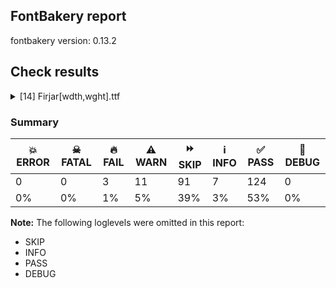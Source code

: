 ## FontBakery report

fontbakery version: 0.13.2







## Check results



<details><summary>[14] Firjar[wdth,wght].ttf</summary>
<div>
<details>
    <summary>🔥 <b>FAIL</b> Axes and named instances fall within correct ranges? <a href="https://fontbakery.readthedocs.io/en/stable/fontbakery/checks/opentype.html#opentype-fvar-regular-coords-correct">opentype/fvar/regular_coords_correct</a></summary>
    <div>







* 🔥 **FAIL** <p>Regular instance has wdth coordinate of 75.0, expected 100</p>
 [code: wdth-not-100]



</div>
</details>

<details>
    <summary>🔥 <b>FAIL</b> Validates subfamilyNameID and postScriptNameID for the default instance record <a href="https://fontbakery.readthedocs.io/en/stable/fontbakery/checks/opentype.html#opentype-varfont-valid-default-instance-nameids">opentype/varfont/valid_default_instance_nameids</a></summary>
    <div>







* 🔥 **FAIL** <p>'Thin' instance has the same coordinates as the default instance; its subfamily name should be 'Condensed Thin'.</p>
<p>Note: It is alternatively possible that Name ID 17 is incorrect, and should be set to the default instance subfamily name, 'Thin', rather than ''Condensed Thin''. If the default instance is 'Thin', NameID 17 is probably the problem.</p>
 [code: invalid-default-instance-subfamily-name]



* 🔥 **FAIL** <p>'Thin' instance has the same coordinates as the default instance; its postscript name should be 'Firjar-CondensedThin', instead of 'Firjar-Thin'.</p>
 [code: invalid-default-instance-postscript-name]



</div>
</details>

<details>
    <summary>🔥 <b>FAIL</b> Check Google Fonts glyph coverage. <a href="https://fontbakery.readthedocs.io/en/stable/fontbakery/checks/googlefonts.html#googlefonts-glyph-coverage">googlefonts/glyph_coverage</a></summary>
    <div>







* 🔥 **FAIL** <p>Missing required codepoints:</p>
<pre><code>- 0x00A7 (SECTION SIGN)


- 0x00A8 (DIAERESIS)


- 0x00AA (FEMININE ORDINAL INDICATOR)


- 0x00AF (MACRON)


- 0x00B4 (ACUTE ACCENT)


- 0x00B6 (PILCROW SIGN)


- 0x00B8 (CEDILLA)


- 0x00BA (MASCULINE ORDINAL INDICATOR)


- 0x00C0 (LATIN CAPITAL LETTER A WITH GRAVE)


- 0x00C1 (LATIN CAPITAL LETTER A WITH ACUTE)


- 0x00C2 (LATIN CAPITAL LETTER A WITH CIRCUMFLEX)


- 0x00C3 (LATIN CAPITAL LETTER A WITH TILDE)


- 0x00C4 (LATIN CAPITAL LETTER A WITH DIAERESIS)


- 0x00C5 (LATIN CAPITAL LETTER A WITH RING ABOVE)


- 0x00C6 (LATIN CAPITAL LETTER AE)


- 0x00C7 (LATIN CAPITAL LETTER C WITH CEDILLA)


- 0x00C8 (LATIN CAPITAL LETTER E WITH GRAVE)


- 0x00C9 (LATIN CAPITAL LETTER E WITH ACUTE)


- 0x00CA (LATIN CAPITAL LETTER E WITH CIRCUMFLEX)


- 0x00CB (LATIN CAPITAL LETTER E WITH DIAERESIS)


- 0x00CC (LATIN CAPITAL LETTER I WITH GRAVE)


- 0x00CD (LATIN CAPITAL LETTER I WITH ACUTE)


- 0x00CE (LATIN CAPITAL LETTER I WITH CIRCUMFLEX)


- 0x00CF (LATIN CAPITAL LETTER I WITH DIAERESIS)


- 0x00D0 (LATIN CAPITAL LETTER ETH)


- 0x00D1 (LATIN CAPITAL LETTER N WITH TILDE)


- 0x00D2 (LATIN CAPITAL LETTER O WITH GRAVE)


- 0x00D3 (LATIN CAPITAL LETTER O WITH ACUTE)


- 0x00D4 (LATIN CAPITAL LETTER O WITH CIRCUMFLEX)


- 0x00D5 (LATIN CAPITAL LETTER O WITH TILDE)


- 0x00D6 (LATIN CAPITAL LETTER O WITH DIAERESIS)


- 0x00D8 (LATIN CAPITAL LETTER O WITH STROKE)


- 0x00D9 (LATIN CAPITAL LETTER U WITH GRAVE)


- 0x00DA (LATIN CAPITAL LETTER U WITH ACUTE)


- 0x00DB (LATIN CAPITAL LETTER U WITH CIRCUMFLEX)


- 0x00DC (LATIN CAPITAL LETTER U WITH DIAERESIS)


- 0x00DD (LATIN CAPITAL LETTER Y WITH ACUTE)


- 0x00DE (LATIN CAPITAL LETTER THORN)


- 0x00DF (LATIN SMALL LETTER SHARP S)


- 0x00E0 (LATIN SMALL LETTER A WITH GRAVE)


- 0x00E1 (LATIN SMALL LETTER A WITH ACUTE)


- 0x00E2 (LATIN SMALL LETTER A WITH CIRCUMFLEX)


- 0x00E3 (LATIN SMALL LETTER A WITH TILDE)


- 0x00E4 (LATIN SMALL LETTER A WITH DIAERESIS)


- 0x00E5 (LATIN SMALL LETTER A WITH RING ABOVE)


- 0x00E6 (LATIN SMALL LETTER AE)


- 0x00E7 (LATIN SMALL LETTER C WITH CEDILLA)


- 0x00E8 (LATIN SMALL LETTER E WITH GRAVE)


- 0x00E9 (LATIN SMALL LETTER E WITH ACUTE)


- 0x00EA (LATIN SMALL LETTER E WITH CIRCUMFLEX)


- 0x00EB (LATIN SMALL LETTER E WITH DIAERESIS)


- 0x00EC (LATIN SMALL LETTER I WITH GRAVE)


- 0x00ED (LATIN SMALL LETTER I WITH ACUTE)


- 0x00EE (LATIN SMALL LETTER I WITH CIRCUMFLEX)


- 0x00EF (LATIN SMALL LETTER I WITH DIAERESIS)


- 0x00F0 (LATIN SMALL LETTER ETH)


- 0x00F1 (LATIN SMALL LETTER N WITH TILDE)


- 0x00F2 (LATIN SMALL LETTER O WITH GRAVE)


- 0x00F3 (LATIN SMALL LETTER O WITH ACUTE)


- 0x00F4 (LATIN SMALL LETTER O WITH CIRCUMFLEX)


- 0x00F5 (LATIN SMALL LETTER O WITH TILDE)


- 0x00F6 (LATIN SMALL LETTER O WITH DIAERESIS)


- 0x00F8 (LATIN SMALL LETTER O WITH STROKE)


- 0x00F9 (LATIN SMALL LETTER U WITH GRAVE)


- 0x00FA (LATIN SMALL LETTER U WITH ACUTE)


- 0x00FB (LATIN SMALL LETTER U WITH CIRCUMFLEX)


- 0x00FC (LATIN SMALL LETTER U WITH DIAERESIS)


- 0x00FD (LATIN SMALL LETTER Y WITH ACUTE)


- 0x00FE (LATIN SMALL LETTER THORN)


- 0x00FF (LATIN SMALL LETTER Y WITH DIAERESIS)


- 0x0100 (LATIN CAPITAL LETTER A WITH MACRON)


- 0x0101 (LATIN SMALL LETTER A WITH MACRON)


- 0x0102 (LATIN CAPITAL LETTER A WITH BREVE)


- 0x0103 (LATIN SMALL LETTER A WITH BREVE)


- 0x0104 (LATIN CAPITAL LETTER A WITH OGONEK)


- 0x0105 (LATIN SMALL LETTER A WITH OGONEK)


- 0x0106 (LATIN CAPITAL LETTER C WITH ACUTE)


- 0x0107 (LATIN SMALL LETTER C WITH ACUTE)


- 0x010A (LATIN CAPITAL LETTER C WITH DOT ABOVE)


- 0x010B (LATIN SMALL LETTER C WITH DOT ABOVE)


- 0x010C (LATIN CAPITAL LETTER C WITH CARON)


- 0x010D (LATIN SMALL LETTER C WITH CARON)


- 0x010E (LATIN CAPITAL LETTER D WITH CARON)


- 0x010F (LATIN SMALL LETTER D WITH CARON)


- 0x0110 (LATIN CAPITAL LETTER D WITH STROKE)


- 0x0111 (LATIN SMALL LETTER D WITH STROKE)


- 0x0112 (LATIN CAPITAL LETTER E WITH MACRON)


- 0x0113 (LATIN SMALL LETTER E WITH MACRON)


- 0x0116 (LATIN CAPITAL LETTER E WITH DOT ABOVE)


- 0x0117 (LATIN SMALL LETTER E WITH DOT ABOVE)


- 0x0118 (LATIN CAPITAL LETTER E WITH OGONEK)


- 0x0119 (LATIN SMALL LETTER E WITH OGONEK)


- 0x011A (LATIN CAPITAL LETTER E WITH CARON)


- 0x011B (LATIN SMALL LETTER E WITH CARON)


- 0x011E (LATIN CAPITAL LETTER G WITH BREVE)


- 0x011F (LATIN SMALL LETTER G WITH BREVE)


- 0x0120 (LATIN CAPITAL LETTER G WITH DOT ABOVE)


- 0x0121 (LATIN SMALL LETTER G WITH DOT ABOVE)


- 0x0122 (LATIN CAPITAL LETTER G WITH CEDILLA)


- 0x0123 (LATIN SMALL LETTER G WITH CEDILLA)


- 0x0126 (LATIN CAPITAL LETTER H WITH STROKE)


- 0x0127 (LATIN SMALL LETTER H WITH STROKE)


- 0x012A (LATIN CAPITAL LETTER I WITH MACRON)


- 0x012B (LATIN SMALL LETTER I WITH MACRON)


- 0x012E (LATIN CAPITAL LETTER I WITH OGONEK)


- 0x012F (LATIN SMALL LETTER I WITH OGONEK)


- 0x0130 (LATIN CAPITAL LETTER I WITH DOT ABOVE)


- 0x0131 (LATIN SMALL LETTER DOTLESS I)


- 0x0136 (LATIN CAPITAL LETTER K WITH CEDILLA)


- 0x0137 (LATIN SMALL LETTER K WITH CEDILLA)


- 0x0139 (LATIN CAPITAL LETTER L WITH ACUTE)


- 0x013A (LATIN SMALL LETTER L WITH ACUTE)


- 0x013B (LATIN CAPITAL LETTER L WITH CEDILLA)


- 0x013C (LATIN SMALL LETTER L WITH CEDILLA)


- 0x013D (LATIN CAPITAL LETTER L WITH CARON)


- 0x013E (LATIN SMALL LETTER L WITH CARON)


- 0x0141 (LATIN CAPITAL LETTER L WITH STROKE)


- 0x0142 (LATIN SMALL LETTER L WITH STROKE)


- 0x0143 (LATIN CAPITAL LETTER N WITH ACUTE)


- 0x0144 (LATIN SMALL LETTER N WITH ACUTE)


- 0x0145 (LATIN CAPITAL LETTER N WITH CEDILLA)


- 0x0146 (LATIN SMALL LETTER N WITH CEDILLA)


- 0x0147 (LATIN CAPITAL LETTER N WITH CARON)


- 0x0148 (LATIN SMALL LETTER N WITH CARON)


- 0x0150 (LATIN CAPITAL LETTER O WITH DOUBLE ACUTE)


- 0x0151 (LATIN SMALL LETTER O WITH DOUBLE ACUTE)


- 0x0152 (LATIN CAPITAL LIGATURE OE)


- 0x0153 (LATIN SMALL LIGATURE OE)


- 0x0154 (LATIN CAPITAL LETTER R WITH ACUTE)


- 0x0155 (LATIN SMALL LETTER R WITH ACUTE)


- 0x0158 (LATIN CAPITAL LETTER R WITH CARON)


- 0x0159 (LATIN SMALL LETTER R WITH CARON)


- 0x015A (LATIN CAPITAL LETTER S WITH ACUTE)


- 0x015B (LATIN SMALL LETTER S WITH ACUTE)


- 0x015E (LATIN CAPITAL LETTER S WITH CEDILLA)


- 0x015F (LATIN SMALL LETTER S WITH CEDILLA)


- 0x0160 (LATIN CAPITAL LETTER S WITH CARON)


- 0x0161 (LATIN SMALL LETTER S WITH CARON)


- 0x0164 (LATIN CAPITAL LETTER T WITH CARON)


- 0x0165 (LATIN SMALL LETTER T WITH CARON)


- 0x016A (LATIN CAPITAL LETTER U WITH MACRON)


- 0x016B (LATIN SMALL LETTER U WITH MACRON)


- 0x016E (LATIN CAPITAL LETTER U WITH RING ABOVE)


- 0x016F (LATIN SMALL LETTER U WITH RING ABOVE)


- 0x0170 (LATIN CAPITAL LETTER U WITH DOUBLE ACUTE)


- 0x0171 (LATIN SMALL LETTER U WITH DOUBLE ACUTE)


- 0x0172 (LATIN CAPITAL LETTER U WITH OGONEK)


- 0x0173 (LATIN SMALL LETTER U WITH OGONEK)


- 0x0174 (LATIN CAPITAL LETTER W WITH CIRCUMFLEX)


- 0x0175 (LATIN SMALL LETTER W WITH CIRCUMFLEX)


- 0x0176 (LATIN CAPITAL LETTER Y WITH CIRCUMFLEX)


- 0x0177 (LATIN SMALL LETTER Y WITH CIRCUMFLEX)


- 0x0178 (LATIN CAPITAL LETTER Y WITH DIAERESIS)


- 0x0179 (LATIN CAPITAL LETTER Z WITH ACUTE)


- 0x017A (LATIN SMALL LETTER Z WITH ACUTE)


- 0x017B (LATIN CAPITAL LETTER Z WITH DOT ABOVE)


- 0x017C (LATIN SMALL LETTER Z WITH DOT ABOVE)


- 0x017D (LATIN CAPITAL LETTER Z WITH CARON)


- 0x017E (LATIN SMALL LETTER Z WITH CARON)


- 0x0218 (LATIN CAPITAL LETTER S WITH COMMA BELOW)


- 0x0219 (LATIN SMALL LETTER S WITH COMMA BELOW)


- 0x021A (LATIN CAPITAL LETTER T WITH COMMA BELOW)


- 0x021B (LATIN SMALL LETTER T WITH COMMA BELOW)


- 0x0237 (LATIN SMALL LETTER DOTLESS J)


- 0x02C6 (MODIFIER LETTER CIRCUMFLEX ACCENT)


- 0x02C7 (CARON)


- 0x02D8 (BREVE)


- 0x02D9 (DOT ABOVE)


- 0x02DA (RING ABOVE)


- 0x02DB (OGONEK)


- 0x02DC (SMALL TILDE)


- 0x02DD (DOUBLE ACUTE ACCENT)


- 0x0300 (COMBINING GRAVE ACCENT)


- 0x0301 (COMBINING ACUTE ACCENT)


- 0x0302 (COMBINING CIRCUMFLEX ACCENT)


- 0x0303 (COMBINING TILDE)


- 0x0304 (COMBINING MACRON)


- 0x0306 (COMBINING BREVE)


- 0x0307 (COMBINING DOT ABOVE)


- 0x0308 (COMBINING DIAERESIS)


- 0x030A (COMBINING RING ABOVE)


- 0x030B (COMBINING DOUBLE ACUTE ACCENT)


- 0x030C (COMBINING CARON)


- 0x0326 (COMBINING COMMA BELOW)


- 0x0327 (COMBINING CEDILLA)


- 0x0328 (COMBINING OGONEK)


- 0x1E80 (LATIN CAPITAL LETTER W WITH GRAVE)


- 0x1E81 (LATIN SMALL LETTER W WITH GRAVE)


- 0x1E82 (LATIN CAPITAL LETTER W WITH ACUTE)


- 0x1E83 (LATIN SMALL LETTER W WITH ACUTE)


- 0x1E84 (LATIN CAPITAL LETTER W WITH DIAERESIS)


- 0x1E85 (LATIN SMALL LETTER W WITH DIAERESIS)


- 0x1E9E (LATIN CAPITAL LETTER SHARP S)


- 0x1EF2 (LATIN CAPITAL LETTER Y WITH GRAVE)


- 0x1EF3 (LATIN SMALL LETTER Y WITH GRAVE)
</code></pre>
 [code: missing-codepoints]



</div>
</details>

<details>
    <summary>⚠️ <b>WARN</b> Checking post.italicAngle value. <a href="https://fontbakery.readthedocs.io/en/stable/fontbakery/checks/opentype.html#opentype-italic-angle">opentype/italic_angle</a></summary>
    <div>







* ⚠️ **WARN** <p>The following glyphs were present but did not contain any outlines: bar</p>
 [code: empty-glyphs]



</div>
</details>

<details>
    <summary>⚠️ <b>WARN</b> Does GPOS table have kerning information? This check skips monospaced fonts as defined by post.isFixedPitch value <a href="https://fontbakery.readthedocs.io/en/stable/fontbakery/checks/universal.html#gpos-kerning-info">gpos_kerning_info</a></summary>
    <div>







* ⚠️ **WARN** <p>GPOS table lacks kerning information.</p>
 [code: lacks-kern-info]



</div>
</details>

<details>
    <summary>⚠️ <b>WARN</b> Detect any interpolation issues in the font. <a href="https://fontbakery.readthedocs.io/en/stable/fontbakery/checks/universal.html#interpolation-issues">interpolation_issues</a></summary>
    <div>







* ⚠️ **WARN** <p>Interpolation issues were found in the font:</p>
<pre><code>- Contour order differs in glyph 'numbersign': [0, 1, 2, 3] in wdth=75,wght=500, [0, 2, 1, 3] in wdth=75,wght=614.

- Contour order differs in glyph 'numbersign': [0, 1, 2, 3] in wdth=75,wght=900, [0, 2, 1, 3] in wdth=120,wght=442.

- Contour order differs in glyph 'numbersign': [0, 1, 2, 3] in wdth=120,wght=442, [0, 2, 1, 3] in wdth=125,wght=614.

- Contour order differs in glyph 'W': [0, 1] in wdth=75,wght=100, [1, 0] in wdth=125,wght=100.
</code></pre>
 [code: interpolation-issues]



</div>
</details>

<details>
    <summary>⚠️ <b>WARN</b> Check there are no overlapping path segments <a href="https://fontbakery.readthedocs.io/en/stable/fontbakery/checks/universal.html#overlapping-path-segments">overlapping_path_segments</a></summary>
    <div>







* ⚠️ **WARN** <p>The following glyphs have overlapping path segments:</p>
<pre><code>* S (U+0053): L&lt;&lt;194.0,335.0&gt;--&lt;194.0,305.0&gt;&gt; has the same coordinates as a previous segment.

* s (U+0073): L&lt;&lt;150.0,235.0&gt;--&lt;150.0,205.0&gt;&gt; has the same coordinates as a previous segment.

* uni062C (U+062C): L&lt;&lt;165.0,30.0&gt;--&lt;165.0,0.0&gt;&gt; has the same coordinates as a previous segment.

* uni062C.fina: L&lt;&lt;165.0,30.0&gt;--&lt;165.0,0.0&gt;&gt; has the same coordinates as a previous segment.

* uni0686 (U+0686): L&lt;&lt;165.0,30.0&gt;--&lt;165.0,0.0&gt;&gt; has the same coordinates as a previous segment.

* uni0686.fina: L&lt;&lt;165.0,30.0&gt;--&lt;165.0,0.0&gt;&gt; has the same coordinates as a previous segment.

* uni062D (U+062D): L&lt;&lt;165.0,30.0&gt;--&lt;165.0,0.0&gt;&gt; has the same coordinates as a previous segment.

* uni062D.alt: L&lt;&lt;165.0,30.0&gt;--&lt;165.0,0.0&gt;&gt; has the same coordinates as a previous segment.

* uni062D.fina: L&lt;&lt;165.0,30.0&gt;--&lt;165.0,0.0&gt;&gt; has the same coordinates as a previous segment.

* uni062D.fina.alt: L&lt;&lt;165.0,30.0&gt;--&lt;165.0,0.0&gt;&gt; has the same coordinates as a previous segment.

* uni062E (U+062E): L&lt;&lt;165.0,30.0&gt;--&lt;165.0,0.0&gt;&gt; has the same coordinates as a previous segment.

* uni062E.fina: L&lt;&lt;165.0,30.0&gt;--&lt;165.0,0.0&gt;&gt; has the same coordinates as a previous segment.

* uni0633.medi: L&lt;&lt;140.0,30.0&gt;--&lt;140.0,0.0&gt;&gt; has the same coordinates as a previous segment.

* uni0633.init: L&lt;&lt;140.0,30.0&gt;--&lt;140.0,0.0&gt;&gt; has the same coordinates as a previous segment.

* uni0634.medi: L&lt;&lt;140.0,30.0&gt;--&lt;140.0,0.0&gt;&gt; has the same coordinates as a previous segment.

* uni0634.init: L&lt;&lt;140.0,30.0&gt;--&lt;140.0,0.0&gt;&gt; has the same coordinates as a previous segment.

* uni0637.medi: L&lt;&lt;1.0,0.0&gt;--&lt;1.0,30.0&gt;&gt; has the same coordinates as a previous segment.

* uni0637.init: L&lt;&lt;1.0,0.0&gt;--&lt;1.0,30.0&gt;&gt; has the same coordinates as a previous segment.

* uni0638.medi: L&lt;&lt;1.0,0.0&gt;--&lt;1.0,30.0&gt;&gt; has the same coordinates as a previous segment.

* uni0638.init: L&lt;&lt;1.0,0.0&gt;--&lt;1.0,30.0&gt;&gt; has the same coordinates as a previous segment.

* uni0639.fina: L&lt;&lt;381.0,30.0&gt;--&lt;381.0,0.0&gt;&gt; has the same coordinates as a previous segment.

* uni0639.medi: L&lt;&lt;336.0,30.0&gt;--&lt;336.0,0.0&gt;&gt; has the same coordinates as a previous segment.

* uni063A.fina: L&lt;&lt;381.0,30.0&gt;--&lt;381.0,0.0&gt;&gt; has the same coordinates as a previous segment.

* uni063A.medi: L&lt;&lt;336.0,30.0&gt;--&lt;336.0,0.0&gt;&gt; has the same coordinates as a previous segment.

* uni0649 (U+0649): L&lt;&lt;386.0,87.0&gt;--&lt;356.0,87.0&gt;&gt; has the same coordinates as a previous segment.

* uni0649.fina: L&lt;&lt;386.0,87.0&gt;--&lt;356.0,87.0&gt;&gt; has the same coordinates as a previous segment.

* uni064A (U+064A): L&lt;&lt;386.0,87.0&gt;--&lt;356.0,87.0&gt;&gt; has the same coordinates as a previous segment.

* uni064A.fina: L&lt;&lt;386.0,87.0&gt;--&lt;356.0,87.0&gt;&gt; has the same coordinates as a previous segment.

* uni0626 (U+0626): L&lt;&lt;386.0,87.0&gt;--&lt;356.0,87.0&gt;&gt; has the same coordinates as a previous segment.

* uni0626.fina: L&lt;&lt;386.0,87.0&gt;--&lt;356.0,87.0&gt;&gt; has the same coordinates as a previous segment.

* uni06CC (U+06CC): L&lt;&lt;386.0,87.0&gt;--&lt;356.0,87.0&gt;&gt; has the same coordinates as a previous segment.

* uni06CC.fina: L&lt;&lt;386.0,87.0&gt;--&lt;356.0,87.0&gt;&gt; has the same coordinates as a previous segment.

* uni0664 (U+0664): L&lt;&lt;390.0,360.0&gt;--&lt;390.0,330.0&gt;&gt; has the same coordinates as a previous segment.
</code></pre>
 [code: overlapping-path-segments]



</div>
</details>

<details>
    <summary>⚠️ <b>WARN</b> Check font contains no unreachable glyphs <a href="https://fontbakery.readthedocs.io/en/stable/fontbakery/checks/universal.html#unreachable-glyphs">unreachable_glyphs</a></summary>
    <div>







* ⚠️ **WARN** <p>The following glyphs could not be reached by codepoint or substitution rules:</p>
<pre><code>- dotbelowar

- dotcenterar

- threedotsupabovear

- threedotsupbelowar

- twodotshorizontalabovear

- twodotshorizontalbelowar

- uni06F4.urdu

- uni06F7.urdu
</code></pre>
 [code: unreachable-glyphs]



</div>
</details>

<details>
    <summary>⚠️ <b>WARN</b> Validate size, and resolution of article images, and ensure article page has minimum length and includes visual assets. <a href="https://fontbakery.readthedocs.io/en/stable/fontbakery/checks/googlefonts.html#googlefonts-article-images">googlefonts/article/images</a></summary>
    <div>







* ⚠️ **WARN** <p>Family metadata at fonts/variable does not have an article.</p>
 [code: lacks-article]



</div>
</details>

<details>
    <summary>⚠️ <b>WARN</b> Check for codepoints not covered by METADATA subsets. <a href="https://fontbakery.readthedocs.io/en/stable/fontbakery/checks/googlefonts.html#googlefonts-metadata-unreachable-subsetting">googlefonts/metadata/unreachable_subsetting</a></summary>
    <div>







* ⚠️ **WARN** <p>The following codepoints supported by the font are not covered by
any subsets defined in the font's metadata file, and will never
be served. You can solve this by either manually adding additional
subset declarations to METADATA.pb, or by editing the glyphset
definitions.</p>
<ul>
<li>U+0609 ARABIC-INDIC PER MILLE SIGN: try adding arabic</li>
<li>U+060C ARABIC COMMA: try adding one of: arabic, yezidi, garay, thaana, nko, hanifi-rohingya, syriac</li>
<li>U+060D ARABIC DATE SEPARATOR: try adding arabic</li>
<li>U+0615 ARABIC SMALL HIGH TAH: try adding arabic</li>
<li>U+061B ARABIC SEMICOLON: try adding one of: arabic, yezidi, garay, thaana, nko, hanifi-rohingya, syriac</li>
<li>U+061F ARABIC QUESTION MARK: try adding one of: arabic, yezidi, adlam, garay, thaana, nko, hanifi-rohingya, syriac</li>
<li>U+0621 ARABIC LETTER HAMZA: try adding one of: arabic, syriac</li>
<li>U+0622 ARABIC LETTER ALEF WITH MADDA ABOVE: try adding arabic</li>
<li>U+0623 ARABIC LETTER ALEF WITH HAMZA ABOVE: try adding arabic</li>
<li>U+0624 ARABIC LETTER WAW WITH HAMZA ABOVE: try adding arabic</li>
<li>U+0625 ARABIC LETTER ALEF WITH HAMZA BELOW: try adding arabic</li>
<li>U+0626 ARABIC LETTER YEH WITH HAMZA ABOVE: try adding arabic</li>
<li>U+0627 ARABIC LETTER ALEF: try adding one of: arabic, indic-siyaq-numbers</li>
<li>U+0628 ARABIC LETTER BEH: try adding arabic</li>
<li>U+0629 ARABIC LETTER TEH MARBUTA: try adding arabic</li>
<li>U+062A ARABIC LETTER TEH: try adding arabic</li>
<li>U+062B ARABIC LETTER THEH: try adding arabic</li>
<li>U+062C ARABIC LETTER JEEM: try adding arabic</li>
<li>U+062D ARABIC LETTER HAH: try adding arabic</li>
<li>U+062E ARABIC LETTER KHAH: try adding arabic</li>
<li>U+062F ARABIC LETTER DAL: try adding arabic</li>
<li>U+0630 ARABIC LETTER THAL: try adding arabic</li>
<li>U+0631 ARABIC LETTER REH: try adding arabic</li>
<li>U+0632 ARABIC LETTER ZAIN: try adding arabic</li>
<li>U+0633 ARABIC LETTER SEEN: try adding arabic</li>
<li>U+0634 ARABIC LETTER SHEEN: try adding arabic</li>
<li>U+0635 ARABIC LETTER SAD: try adding arabic</li>
<li>U+0636 ARABIC LETTER DAD: try adding arabic</li>
<li>U+0637 ARABIC LETTER TAH: try adding arabic</li>
<li>U+0638 ARABIC LETTER ZAH: try adding arabic</li>
<li>U+0639 ARABIC LETTER AIN: try adding arabic</li>
<li>U+063A ARABIC LETTER GHAIN: try adding arabic</li>
<li>U+0640 ARABIC TATWEEL: try adding one of: psalter-pahlavi, arabic, manichaean, mandaic, adlam, sogdian, old-uyghur, hanifi-rohingya, syriac</li>
<li>U+0641 ARABIC LETTER FEH: try adding arabic</li>
<li>U+0642 ARABIC LETTER QAF: try adding arabic</li>
<li>U+0643 ARABIC LETTER KAF: try adding arabic</li>
<li>U+0644 ARABIC LETTER LAM: try adding arabic</li>
<li>U+0645 ARABIC LETTER MEEM: try adding arabic</li>
<li>U+0646 ARABIC LETTER NOON: try adding arabic</li>
<li>U+0647 ARABIC LETTER HEH: try adding arabic</li>
<li>U+0648 ARABIC LETTER WAW: try adding arabic</li>
<li>U+0649 ARABIC LETTER ALEF MAKSURA: try adding arabic</li>
<li>U+064A ARABIC LETTER YEH: try adding arabic</li>
<li>U+064B ARABIC FATHATAN: try adding one of: arabic, syriac</li>
<li>U+064C ARABIC DAMMATAN: try adding one of: arabic, syriac</li>
<li>U+064D ARABIC KASRATAN: try adding one of: arabic, syriac</li>
<li>U+064E ARABIC FATHA: try adding one of: arabic, syriac</li>
<li>U+064F ARABIC DAMMA: try adding one of: arabic, syriac</li>
<li>U+0650 ARABIC KASRA: try adding one of: arabic, syriac</li>
<li>U+0651 ARABIC SHADDA: try adding one of: arabic, syriac</li>
<li>U+0652 ARABIC SUKUN: try adding one of: arabic, syriac</li>
<li>U+0653 ARABIC MADDAH ABOVE: try adding one of: arabic, syriac</li>
<li>U+0654 ARABIC HAMZA ABOVE: try adding one of: arabic, syriac</li>
<li>U+0655 ARABIC HAMZA BELOW: try adding one of: arabic, syriac</li>
<li>U+0656 ARABIC SUBSCRIPT ALEF: try adding arabic</li>
<li>U+0658 ARABIC MARK NOON GHUNNA: try adding arabic</li>
<li>U+0660 ARABIC-INDIC DIGIT ZERO: try adding one of: arabic, syriac, yezidi, hanifi-rohingya, thaana, indic-siyaq-numbers</li>
<li>U+0661 ARABIC-INDIC DIGIT ONE: try adding one of: arabic, yezidi, syriac, thaana, indic-siyaq-numbers</li>
<li>U+0662 ARABIC-INDIC DIGIT TWO: try adding one of: arabic, yezidi, syriac, thaana, indic-siyaq-numbers</li>
<li>U+0663 ARABIC-INDIC DIGIT THREE: try adding one of: arabic, yezidi, syriac, thaana, indic-siyaq-numbers</li>
<li>U+0664 ARABIC-INDIC DIGIT FOUR: try adding one of: arabic, yezidi, syriac, thaana, indic-siyaq-numbers</li>
<li>U+0665 ARABIC-INDIC DIGIT FIVE: try adding one of: arabic, yezidi, syriac, thaana, indic-siyaq-numbers</li>
<li>U+0666 ARABIC-INDIC DIGIT SIX: try adding one of: arabic, yezidi, syriac, thaana, indic-siyaq-numbers</li>
<li>U+0667 ARABIC-INDIC DIGIT SEVEN: try adding one of: arabic, yezidi, syriac, thaana, indic-siyaq-numbers</li>
<li>U+0668 ARABIC-INDIC DIGIT EIGHT: try adding one of: arabic, yezidi, syriac, thaana, indic-siyaq-numbers</li>
<li>U+0669 ARABIC-INDIC DIGIT NINE: try adding one of: arabic, yezidi, syriac, thaana, indic-siyaq-numbers</li>
<li>U+066A ARABIC PERCENT SIGN: try adding one of: nko, arabic, syriac, thaana</li>
<li>U+066B ARABIC DECIMAL SEPARATOR: try adding one of: thaana, arabic, syriac</li>
<li>U+066C ARABIC THOUSANDS SEPARATOR: try adding one of: thaana, arabic, syriac</li>
<li>U+066D ARABIC FIVE POINTED STAR: try adding arabic</li>
<li>U+066E ARABIC LETTER DOTLESS BEH: try adding arabic</li>
<li>U+066F ARABIC LETTER DOTLESS QAF: try adding arabic</li>
<li>U+0670 ARABIC LETTER SUPERSCRIPT ALEF: try adding one of: arabic, syriac</li>
<li>U+0671 ARABIC LETTER ALEF WASLA: try adding arabic</li>
<li>U+0679 ARABIC LETTER TTEH: try adding arabic</li>
<li>U+067A ARABIC LETTER TTEHEH: try adding arabic</li>
<li>U+067B ARABIC LETTER BEEH: try adding arabic</li>
<li>U+067D ARABIC LETTER TEH WITH THREE DOTS ABOVE DOWNWARDS: try adding arabic</li>
<li>U+067E ARABIC LETTER PEH: try adding arabic</li>
<li>U+0686 ARABIC LETTER TCHEH: try adding arabic</li>
<li>U+0688 ARABIC LETTER DDAL: try adding arabic</li>
<li>U+068E ARABIC LETTER DUL: try adding arabic</li>
<li>U+0691 ARABIC LETTER RREH: try adding arabic</li>
<li>U+0698 ARABIC LETTER JEH: try adding arabic</li>
<li>U+069C ARABIC LETTER SEEN WITH THREE DOTS BELOW AND THREE DOTS ABOVE: try adding arabic</li>
<li>U+06A1 ARABIC LETTER DOTLESS FEH: try adding arabic</li>
<li>U+06A2 ARABIC LETTER FEH WITH DOT MOVED BELOW: try adding arabic</li>
<li>U+06A4 ARABIC LETTER VEH: try adding arabic</li>
<li>U+06A5 ARABIC LETTER FEH WITH THREE DOTS BELOW: try adding arabic</li>
<li>U+06A7 ARABIC LETTER QAF WITH DOT ABOVE: try adding arabic</li>
<li>U+06A8 ARABIC LETTER QAF WITH THREE DOTS ABOVE: try adding arabic</li>
<li>U+06A9 ARABIC LETTER KEHEH: try adding arabic</li>
<li>U+06AF ARABIC LETTER GAF: try adding arabic</li>
<li>U+06BA ARABIC LETTER NOON GHUNNA: try adding arabic</li>
<li>U+06BE ARABIC LETTER HEH DOACHASHMEE: try adding arabic</li>
<li>U+06C1 ARABIC LETTER HEH GOAL: try adding arabic</li>
<li>U+06C2 ARABIC LETTER HEH GOAL WITH HAMZA ABOVE: try adding arabic</li>
<li>U+06C3 ARABIC LETTER TEH MARBUTA GOAL: try adding arabic</li>
<li>U+06CA ARABIC LETTER WAW WITH TWO DOTS ABOVE: try adding arabic</li>
<li>U+06CC ARABIC LETTER FARSI YEH: try adding arabic</li>
<li>U+06CF ARABIC LETTER WAW WITH DOT ABOVE: try adding arabic</li>
<li>U+06D2 ARABIC LETTER YEH BARREE: try adding arabic</li>
<li>U+06D3 ARABIC LETTER YEH BARREE WITH HAMZA ABOVE: try adding arabic</li>
<li>U+06D4 ARABIC FULL STOP: try adding one of: arabic, yezidi, hanifi-rohingya</li>
<li>U+06D5 ARABIC LETTER AE: try adding arabic</li>
<li>U+06DB ARABIC SMALL HIGH THREE DOTS: try adding arabic</li>
<li>U+06F0 EXTENDED ARABIC-INDIC DIGIT ZERO: try adding one of: arabic, indic-siyaq-numbers</li>
<li>U+06F1 EXTENDED ARABIC-INDIC DIGIT ONE: try adding one of: arabic, indic-siyaq-numbers</li>
<li>U+06F2 EXTENDED ARABIC-INDIC DIGIT TWO: try adding one of: arabic, indic-siyaq-numbers</li>
<li>U+06F3 EXTENDED ARABIC-INDIC DIGIT THREE: try adding one of: arabic, indic-siyaq-numbers</li>
<li>U+06F4 EXTENDED ARABIC-INDIC DIGIT FOUR: try adding one of: arabic, indic-siyaq-numbers</li>
<li>U+06F5 EXTENDED ARABIC-INDIC DIGIT FIVE: try adding one of: arabic, indic-siyaq-numbers</li>
<li>U+06F6 EXTENDED ARABIC-INDIC DIGIT SIX: try adding one of: arabic, indic-siyaq-numbers</li>
<li>U+06F7 EXTENDED ARABIC-INDIC DIGIT SEVEN: try adding one of: arabic, indic-siyaq-numbers</li>
<li>U+06F8 EXTENDED ARABIC-INDIC DIGIT EIGHT: try adding one of: arabic, indic-siyaq-numbers</li>
<li>U+06F9 EXTENDED ARABIC-INDIC DIGIT NINE: try adding one of: arabic, indic-siyaq-numbers</li>
<li>U+0763 ARABIC LETTER KEHEH WITH THREE DOTS ABOVE: try adding arabic</li>
<li>U+25CC DOTTED CIRCLE: try adding one of: saurashtra, sundanese, thai, zanabazar-square, math, gujarati, marchen, telugu, malayalam, caucasian-albanian, adlam, kannada, tamil, khudawadi, khojki, buhid, tai-tham, syriac, armenian, music, dogra, bengali, meetei-mayek, new-tai-lue, sogdian, takri, gunjala-gondi, tai-viet, khmer, psalter-pahlavi, hebrew, mende-kikakui, siddham, lepcha, gurmukhi, chakma, javanese, myanmar, hanunoo, masaram-gondi, tagbanwa, mandaic, buginese, mongolian, kaithi, limbu, hanifi-rohingya, modi, tirhuta, ahom, warang-citi, balinese, sinhala, rejang, canadian-aboriginal, symbols, brahmi, kayah-li, manichaean, tibetan, elbasan, tai-le, kharoshthi, pahawh-hmong, syloti-nagri, newa, sharada, oriya, tifinagh, soyombo, miao, wancho, nko, cham, old-permic, phags-pa, duployan, coptic, bassa-vah, osage, devanagari, yi, mahajani, bhaiksuki, grantha, lao, batak, tagalog, thaana</li>
<li>U+FD3E ORNATE LEFT PARENTHESIS: try adding one of: nko, arabic</li>
<li>U+FD3F ORNATE RIGHT PARENTHESIS: try adding one of: nko, arabic</li>
</ul>
<p>Or you can add the above codepoints to one of the subsets supported by the font: <code>latin</code></p>
 [code: unreachable-subsetting]



</div>
</details>

<details>
    <summary>⚠️ <b>WARN</b> Shapes languages in all GF glyphsets. <a href="https://fontbakery.readthedocs.io/en/stable/fontbakery/checks/googlefonts.html#googlefonts-glyphsets-shape-languages">googlefonts/glyphsets/shape_languages</a></summary>
    <div>







* ⚠️ **WARN** <p>GF_TransLatin_Pinyin glyphset:</p>
<table>
<thead>
<tr>
<th align="left">WARN messages</th>
<th align="left">Languages</th>
</tr>
</thead>
<tbody>
<tr>
<td align="left">Auxiliary orthography codepoints:</td>
<td align="left"></td>
</tr>
<tr>
<td align="left">The following auxiliary characters are missing from the font: ؀؁؂؃‌‍‏</td>
<td align="left"></td>
</tr>
<tr>
<td align="left">The following auxiliary characters are missing from the font: ٗ</td>
<td align="left"></td>
</tr>
<tr>
<td align="left">The following auxiliary characters are missing from the font: ټ</td>
<td align="left">ur_Arab (Urdu)</td>
</tr>
</tbody>
</table>
 [code: warning-language-shaping]



</div>
</details>

<details>
    <summary>⚠️ <b>WARN</b> Are there any misaligned on-curve points? <a href="https://fontbakery.readthedocs.io/en/stable/fontbakery/checks/universal.html#outline-alignment-miss">outline_alignment_miss</a></summary>
    <div>







* ⚠️ **WARN** <p>The following glyphs have on-curve points which have potentially incorrect y coordinates:</p>
<pre><code>* i (U+0069): X=48.0,Y=639.0 (should be at cap-height 640?)

* o (U+006F): X=94.0,Y=430.5 (should be at x-height 430?)

* o (U+006F): X=236.0,Y=430.5 (should be at x-height 430?)

* uni0664 (U+0664): X=260.0,Y=638.0 (should be at cap-height 640?)

* uni0664 (U+0664): X=390.0,Y=638.0 (should be at cap-height 640?)

* uni0668 (U+0668): X=284.0,Y=641.0 (should be at cap-height 640?)

* uni0668 (U+0668): X=284.0,Y=641.0 (should be at cap-height 640?)

* uni06F8 (U+06F8): X=284.0,Y=641.0 (should be at cap-height 640?)

* uni06F8 (U+06F8): X=284.0,Y=641.0 (should be at cap-height 640?)

* quotedblright (U+201D): X=174.0,Y=641.0 (should be at cap-height 640?)

* quotedblright (U+201D): X=211.5,Y=641.0 (should be at cap-height 640?)

* quotedblright (U+201D): X=68.0,Y=641.0 (should be at cap-height 640?)

* quotedblright (U+201D): X=105.5,Y=641.0 (should be at cap-height 640?)

* quoteright (U+2019): X=68.0,Y=641.0 (should be at cap-height 640?)

* quoteright (U+2019): X=105.5,Y=641.0 (should be at cap-height 640?)

* uni0656 (U+0656): X=5.0,Y=-1.0 (should be at baseline 0?)

* uni0656 (U+0656): X=25.0,Y=-1.0 (should be at baseline 0?)

* uni0655 (U+0655): X=30.0,Y=2.0 (should be at baseline 0?)

* uni0655 (U+0655): X=52.0,Y=2.0 (should be at baseline 0?)

* uni0655 (U+0655): X=30.0,Y=2.0 (should be at baseline 0?)

* uni06550650: X=30.0,Y=2.0 (should be at baseline 0?)

* uni06550650: X=52.0,Y=2.0 (should be at baseline 0?)

* uni06550650: X=30.0,Y=2.0 (should be at baseline 0?)

* uni0655064D: X=30.0,Y=2.0 (should be at baseline 0?)

* uni0655064D: X=52.0,Y=2.0 (should be at baseline 0?)

* uni0655064D: X=30.0,Y=2.0 (should be at baseline 0?)
</code></pre>
 [code: found-misalignments]



</div>
</details>

<details>
    <summary>⚠️ <b>WARN</b> Ensure fonts have ScriptLangTags declared on the 'meta' table. <a href="https://fontbakery.readthedocs.io/en/stable/fontbakery/checks/googlefonts.html#googlefonts-meta-script-lang-tags">googlefonts/meta/script_lang_tags</a></summary>
    <div>







* ⚠️ **WARN** <p>This font file does not have a 'meta' table.</p>
 [code: lacks-meta-table]



</div>
</details>

<details>
    <summary>⚠️ <b>WARN</b> Checking OS/2 achVendID. <a href="https://fontbakery.readthedocs.io/en/stable/fontbakery/checks/googlefonts.html#googlefonts-vendor-id">googlefonts/vendor_id</a></summary>
    <div>







* ⚠️ **WARN** <p>OS/2 VendorID value 'MSTR' is not yet recognized. If you registered it recently, then it's safe to ignore this warning message. Otherwise, you should set it to your own unique 4 character code, and register it with Microsoft at <a href="https://www.microsoft.com/typography/links/vendorlist.aspx">https://www.microsoft.com/typography/links/vendorlist.aspx</a></p>
 [code: unknown]



</div>
</details>
</div>
</details>




### Summary

| 💥 ERROR | ☠ FATAL | 🔥 FAIL | ⚠️ WARN | ⏩ SKIP | ℹ️ INFO | ✅ PASS | 🔎 DEBUG | 
| ---|---|---|---|---|---|---|---|
| 0 | 0 | 3 | 11 | 91 | 7 | 124 | 0 | 
| 0% | 0% | 1% | 5% | 39% | 3% | 53% | 0% | 



**Note:** The following loglevels were omitted in this report:


* SKIP
* INFO
* PASS
* DEBUG
